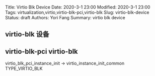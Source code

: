 Title:  Virtio Blk Device
Date: 2020-3-1 23:00
Modified: 2020-3-1 23:00
Tags: virtualization,virtio,virtio-blk-pci,virtio-blk
Slug: virtio-blk-device
Status: draft
Authors: Yori Fang
Summary: virtio blk device

## virtio-blk 设备

## virtio-blk-pci virtio-blk

virtio_blk_pci_instance_init 
  -> virtio_instance_init_common TYPE_VIRTIO_BLK
